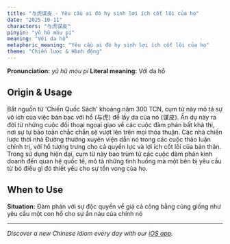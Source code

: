 ```yaml
---
title: "与虎谋皮 - Yêu cầu ai đó hy sinh lợi ích cốt lõi của họ"
date: "2025-10-11"
characters: "与虎谋皮"
pinyin: "yǔ hǔ móu pí"
meaning: "Với da hổ"
metaphoric_meaning: "Yêu cầu ai đó hy sinh lợi ích cốt lõi của họ"
theme: "Chiến lược & Hành động"
---
```


**Pronunciation:** *yǔ hǔ móu pí*
**Literal meaning:** Với da hổ

## Origin & Usage

Bắt nguồn từ 'Chiến Quốc Sách' khoảng năm 300 TCN, cụm từ này mô tả sự vô ích của việc bàn bạc với hổ (与虎) để lấy da của nó (谋皮). Ẩn dụ này ra đời từ những cuộc đối thoại ngoại giao về các cuộc đàm phán bất khả thi, nơi sự tự bảo toàn chắc chắn sẽ vượt lên trên mọi thỏa thuận. Các nhà chiến lược thời nhà Đường thường xuyên viện dẫn nó trong các cuộc thảo luận chính trị, với hổ tượng trưng cho cả quyền lực và lợi ích cốt lõi của bản thân. Trong sử dụng hiện đại, cụm từ này bao trùm từ các cuộc đàm phán kinh doanh đến quan hệ quốc tế, mô tả những tình huống mà một bên bị yêu cầu từ bỏ điều gì đó thiết yếu cho sự tồn vong của họ.

## When to Use

**Situation:** Đàm phán với sự độc quyền về giá cả công bằng cũng giống như yêu cầu một con hổ cho sự ẩn náu của chính nó

---

*Discover a new Chinese idiom every day with our [iOS app](https://apps.apple.com/us/app/daily-chinese-idioms/id6740611324).*
